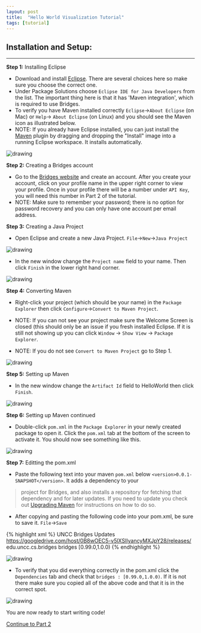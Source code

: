 ```yaml
---
layout: post
title:  "Hello World Visualization Tutorial"
tags: [tutorial]
---
```


## Installation and Setup:

-----

**Step 1:** Installing Eclipse

* Download and install [Eclipse](https://www.eclipse.org/downloads/index-java8.php). There are several choices here so make sure you choose the correct one.
* Under Package Solutions choose `Eclipse IDE for Java Developers` from the list. The important thing here is that it has 'Maven integration', which is required to use Bridges.
* To verify you have Maven installed correctly `Eclipse`->`About Eclipse` (on Mac) or `Help`-> `About Eclipse` (on Linux) and you should see the Maven icon as illustrated below.
* NOTE: If you already have Eclipse installed, you can just install the [Maven](https://www.eclipse.org/m2e/download/) plugin by dragging and dropping the "Install" image into a running Eclipse workspace. It installs automatically.

![drawing](/img/Tutorial/verifyMaven.png)

**Step 2:** Creating a Bridges account

* Go to the [Bridges website](http://bridges-cs.herokuapp.com/login) and create an account. After you create your account, click on your profile name in the upper right corner to view your profile. Once in your profile there will be a number under `API Key`, you will need this number in Part 2 of the tutorial.
* NOTE: Make sure to remember your password; there is no option for password recovery and you can only have one account per email address.

**Step 3:** Creating a Java Project

* Open Eclipse and create a new Java Project. `File`->`New`->`Java Project`

![drawing](/img/Tutorial/screenshot_0.png)

* In the new window change the `Project name` field to your name. Then click `Finish` in the lower right hand corner.

![drawing](/img/Tutorial/screenshot_1.png)

**Step 4:** Converting Maven

* Right-click your project (which should be your name) in the `Package Explorer` then click `Configure`->`Convert to Maven Project`.
* NOTE: If you can not see your project make sure the Welcome Screen is closed (this should only be an issue if you fresh installed Eclipse. If it is still not showing up you can click `Window` -> `Show View` -> `Package Explorer`.

* NOTE: If you do not see `Convert to Maven Project` go to Step 1.

![drawing](/img/Tutorial/screenshot_2.png)

**Step 5:** Setting up Maven

* In the new window change the `Artifact Id` field to HelloWorld then click `Finish`.

![drawing](/img/Tutorial/screenshot_3.png)

**Step 6:** Setting up Maven continued

* Double-click `pom.xml` in the `Package Explorer` in your newly created package to open it. Click the `pom.xml` tab at the bottom of the screen to activate it. You should now see something like this.

![drawing](/img/Tutorial/screenshot_4.png)

**Step 7:** Editting the pom.xml

* Paste the following text into your maven `pom.xml` below `<version>0.0.1-SNAPSHOT</version>`. It adds a dependency to your
> project for Bridges, and also installs a repository for fetching that dependency
> and for later updates. If you need to update you check out [Upgrading Maven](http://bridgesuncc.github.io/maven/upgrading/) for instructions on how to do so.
* After copying and pasting the following code into your pom.xml, be sure to save it. `File`->`Save`

{% highlight xml %}
  <repositories>
    <repository>
      <id>UNCC Bridges Updates</id>
      <url>https://googledrive.com/host/0B8wOEC5-v5lXSlIyancyMXJpY28/releases/</url>
    </repository>
  </repositories>
  <dependencies>
  	<dependency>
  		<groupId>edu.uncc.cs.bridges</groupId>
  		<artifactId>bridges</artifactId>
  		<version>[0.99.0,1.0.0)</version>
  	</dependency>
  </dependencies>
{% endhighlight %}

![drawing](/img/Tutorial/screenshot_5.png)

* To verify that you did everything correctly in the pom.xml click the `Dependencies` tab and check that `bridges : [0.99.0,1.0.0)`. If it is not there make sure you copied all of the above code and that it is in the correct spot.

![drawing](/img/Tutorial/dependencies.png)

You are now ready to start writing code!

[Continue to Part 2](http://BridgesUNCC.github.io/tutorial/HelloWorld-Tutorial_part2/)
